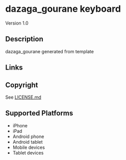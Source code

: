 dazaga_gourane keyboard
==============

Version 1.0

Description
-----------
dazaga_gourane generated from template

Links
-----

Copyright
---------
See [LICENSE.md](LICENSE.md)

Supported Platforms
-------------------
 * iPhone
 * iPad
 * Android phone
 * Android tablet
 * Mobile devices
 * Tablet devices

